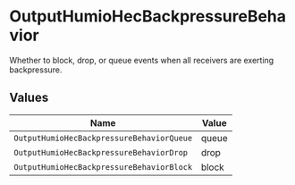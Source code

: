 # OutputHumioHecBackpressureBehavior

Whether to block, drop, or queue events when all receivers are exerting backpressure.


## Values

| Name                                      | Value                                     |
| ----------------------------------------- | ----------------------------------------- |
| `OutputHumioHecBackpressureBehaviorQueue` | queue                                     |
| `OutputHumioHecBackpressureBehaviorDrop`  | drop                                      |
| `OutputHumioHecBackpressureBehaviorBlock` | block                                     |